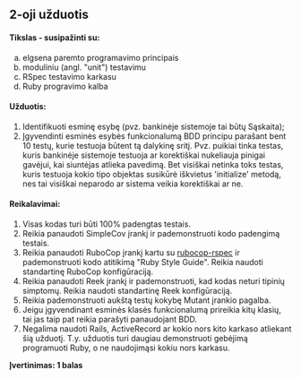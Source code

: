 ## **2-oji užduotis**

#### **Tikslas - susipažinti su:** 

<ol type="a">
    <li>elgsena paremto programavimo principais</li>
    <li>moduliniu (angl. "unit") testavimu</li>
    <li>RSpec testavimo karkasu</li>
    <li>Ruby progravimo kalba</li>
</ol>

#### **Užduotis:**

1. Identifikuoti esminę esybę (pvz. bankinėje sistemoje tai būtų Sąskaita); 
2. Įgyvendinti esminės esybės funkcionalumą BDD principu parašant bent 10 testų, kurie testuoja būtent tą dalykinę sritį. Pvz. puikiai tinka testas, kuris bankinėje sistemoje testuoja ar korektiškai nukeliauja pinigai gavėjui, kai siuntėjas atlieka pavedimą. Bet visiškai netinka toks testas, kuris testuoja kokio tipo objektas susikūrė iškvietus 'initialize' metodą, nes tai visiškai neparodo ar sistema veikia korektiškai ar ne.

#### **Reikalavimai:**
1. Visas kodas turi būti 100% padengtas testais.
2. Reikia panaudoti SimpleCov įrankį ir pademonstruoti kodo padengimą testais.
3. Reikia panaudoti RuboCop įrankį kartu su [rubocop-rspec](https://github.com/backus/rubocop-rspec) ir pademonstruoti kodo atitikimą "Ruby Style Guide". Reikia naudoti standartinę RuboCop konfigūraciją.
4. Reikia panaudoti Reek įrankį ir pademonstruoti, kad kodas neturi tipinių simptomų. Reikia naudoti standartinę Reek konfigūraciją.
5. Reikia pademonstruoti aukštą testų kokybę Mutant įrankio pagalba.
6. Jeigu įgyvendinant esminės klasės funkcionalumą prireikia kitų klasių, tai jas taip pat reikia parašyti panaudojant BDD.
7. Negalima naudoti Rails, ActiveRecord ar kokio nors kito karkaso atliekant šią užduotį. T.y. užduotis turi daugiau demonstruoti gebėjimą programuoti Ruby, o ne naudojimąsi kokiu nors karkasu.

**Įvertinimas: 1 balas**   

